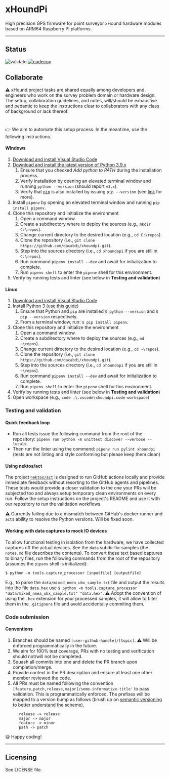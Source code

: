 # xHoundPi
High precision GPS firmware for point surveyor xHound hardware modules based on ARM64 Raspberry Pi platforms.

---
## Status
![validate](https://github.com/dacabdi/xhoundpi/actions/workflows/validate.yml/badge.svg)
[![codecov](https://codecov.io/gh/dacabdi/xhoundpi/branch/master/graph/badge.svg?token=985XCXU0H3)](https://codecov.io/gh/dacabdi/xhoundpi)

## Collaborate
:warning: xHound project tasks are shared equally among developers and engineers who work on the survey problem domain or hardware design. The setup, collaboration guidelines, and notes, will/should be exhaustive and pedantic to keep the instructions clear to collaborators with any class of background or lack thereof.

#
:point_right: We aim to automate this setup process. In the meantime, use the following instructions.

#### Windows
1. [Download and install Visual Studio Code](https://code.visualstudio.com/download)
2. [Download and install the latest version of Python 3.9.x](https://www.python.org/downloads/)
   1. Ensure that you checked *Add python to PATH* during the installation process.
   2. Verify installation by opening an elevated terminal window and running `python --version` (should report `v3.x`).
   3. Verify that [`pip`](https://realpython.com/what-is-pip/) is also installed by issuing `pip --version` (see [link](https://realpython.com/what-is-pip/) for more).
3. Install `pipenv` by opening an elevated terminal window and running `pip install pipenv`.
4. Clone this repository and initialize the environment
   1. Open a command window.
   2. Create a subdirectory where to deploy the sources (e.g., `mkdir C:\repos`).
   3. Change current directory to the desired location (e.g., `cd C:\repos`).
   4. Clone the repository (i.e., `git clone https://github.com/dacabdi/xhoundpi.git`).
   5. Step into the sources directory (i.e., `cd xhoundapi` if you are still in `C:\repos`).
   6. Run command `pipenv install --dev` and await for initialization to complete.
   7. Run `pipenv shell` to enter the `pipenv` shell for this environment.
5. Verify by running tests and linter (see below in **Testing and validation**)

#### Linux
1. [Download and install Visual Studio Code](https://code.visualstudio.com/download)
2. Install Python 3 ([use this guide](https://realpython.com/installing-python/#how-to-install-python-on-linux))
   1. Ensure that Python and `pip` are installed `$ python --version` and `$ pip --version` respectively.
   2. From a terminal window, run: `$ pip install pipenv`.
3. Clone this repository and initialize the environment
   1. Open a command window.
   2. Create a subdirectory where to deploy the sources (e.g., `md ~\repos`).
   3. Change current directory to the desired location (e.g., `cd ~\repos`).
   4. Clone the repository (i.e., `git clone https://github.com/dacabdi/xhoundpi.git`).
   5. Step into the sources directory (i.e., `cd xhoundapi` if you are still in `~\repos`).
   6. Run command `pipenv install --dev` and await for initialization to complete.
   7. Run `pipenv shell` to enter the `pipenv` shell for this environment.
5. Verify by running tests and linter (see below in **Testing and validation**)
6. Open workspace (e.g., `code .\.vscode\xhoundpi.code-workspace`)

### Testing and validation
#### Quick feedback loop
- Run all tests issue the following command from the root of the repository: `pipenv run python -m unittest discover --verbose --locals`
- Then run the linter using the commend: `pipenv run pylint xhoundpi` (tests are not linting and style conforming but please keep them clean)

#### Using nektos/act
The project [`nektos/act`](https://github.com/nektos/act) is designed to run GitHub actions locally and provide immediate feedback without resorting to the GitHub agents and pipelines. These tests would provide a closer validation to the one your PRs will be subjected too and always setup temporary clean environments on every run. Follow the setup instructions on the project's README and use it with our repository to run the validation workflows.

:warning: Currently failing due to a mismatch between GitHub's docker runner and `act`s ability to resolve the Python versions. Will be fixed soon.

#### Working with data captures to mock IO devices
To allow functional testing in isolation from the hardware, we have collected captures off the actual devices. See the `data` subdir for samples (the `notes.md` file describes the contents). To convert these text based captures to binary files, run the following commands from the root of the repository (assumes the `pipenv` shell is initialized):

`$ python -m tools.capture_processor [inputfile] [outputfile]`

E.g., to parse the `data/mixed_nmea_ubx_sample.txt` file and output the results into the file `data.hex` use `$ python -m tools.capture_processor "data/mixed_nmea_ubx_sample.txt" "data.hex"`. :warning: Adopt the convention of using the `.hex` extension for your processed samples, it will allow to filter them in the `.gitignore` file and avoid accidentally commiting them.

### Code submission

#### Conventions
1. Branches should be named `[user-github-handle]/[topic]`. :warning: Will be enforced programmatically in the future.
2. We aim for 100% test coverage, PRs with no testing and verification should not/will not be completed.
3. Squash all commits into one and delete the PR branch upon completion/merge.
4. Provide context in the PR description and ensure at least one other member reviewed the code.
5. All PRs must be named following the convention `[feature,patch,release,major]/some-informative-title'` to pass validation. This is programmatically enforced. The prefixes will be mapped to a version bump as follows (brush up on [semantic versioning](https://medium.com/the-non-traditional-developer/semantic-versioning-for-dummies-45c7fe04a1f8) to better understand the scheme),
```
      release -> release
      major -> major
      feature -> minor
      path -> patch
```
:smiley: Happy coding!

---
## Licensing
See LICENSE file.